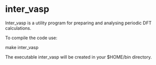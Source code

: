 # inter_vasp
Inter_vasp is a utility program for preparing and analysing periodic DFT calculations.

To compile the code use:

make inter_vasp

The executable inter_vasp will be created in your $HOME/bin directory.
